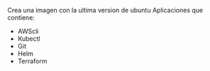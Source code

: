 Crea una imagen con la ultima version de ubuntu
Aplicaciones que contiene:
- AWScli
- Kubectl
- Git
- Helm
- Terraform